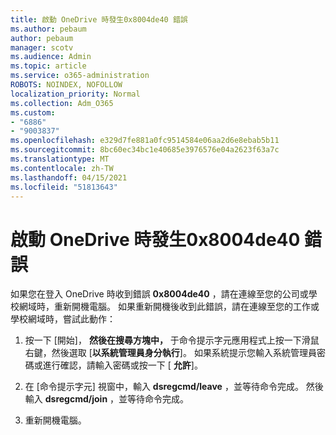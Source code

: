 ```yaml
---
title: 啟動 OneDrive 時發生0x8004de40 錯誤
ms.author: pebaum
author: pebaum
manager: scotv
ms.audience: Admin
ms.topic: article
ms.service: o365-administration
ROBOTS: NOINDEX, NOFOLLOW
localization_priority: Normal
ms.collection: Adm_O365
ms.custom:
- "6886"
- "9003837"
ms.openlocfilehash: e329d7fe881a0fc9514584e06aa2d6e8ebab5b11
ms.sourcegitcommit: 8bc60ec34bc1e40685e3976576e04a2623f63a7c
ms.translationtype: MT
ms.contentlocale: zh-TW
ms.lasthandoff: 04/15/2021
ms.locfileid: "51813643"
---
```

# <a name="0x8004de40-error-when-launching-onedrive"></a>啟動 OneDrive 時發生0x8004de40 錯誤

如果您在登入 OneDrive 時收到錯誤 **0x8004de40** ，請在連線至您的公司或學校網域時，重新開機電腦。 如果重新開機後收到此錯誤，請在連線至您的工作或學校網域時，嘗試此動作：

1. 按一下 [開始]，  **然後在搜尋方塊中，** 于命令提示字元應用程式上按一下滑鼠右鍵，然後選取 [**以系統管理員身分執行**]。 如果系統提示您輸入系統管理員密碼或進行確認，請輸入密碼或按一下 [ **允許**]。  

2. 在 [命令提示字元] 視窗中，輸入 **dsregcmd/leave**  ，並等待命令完成。 然後輸入 **dsregcmd/join** ，並等待命令完成。
3. 重新開機電腦。
